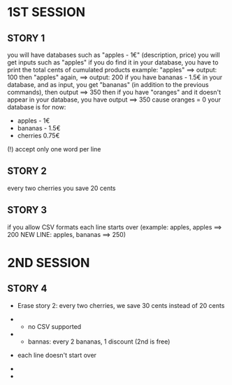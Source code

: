 1ST SESSION
===========
STORY 1
-------
you will have databases such as "apples - 1€" (description, price)
you will get inputs such as "apples"
if you do find it in your database, you have to print the total cents of cumulated products
example: "apples" ==> output: 100
then "apples" again, ==> output: 200
if you have bananas - 1.5€ in your database, and as input, you get "bananas" (in addition to the previous commands), then output ==> 350
then if you have "oranges" and it doesn't appear in your database, you have output ==> 350
cause oranges = 0
your database is for now:
- apples - 1€
- bananas - 1.5€
- cherries 0.75€

(!) accept only one word per line

STORY 2
-------
every two cherries you save 20 cents

STORY 3
-------
if you allow CSV formats each line starts over (example: apples, apples ==> 200 NEW LINE: apples, bananas ==> 250)

2ND SESSION
============
STORY 4
-------
- Erase story 2: every two cherries, we save 30 cents instead of 20 cents
- - no CSV supported
- - bannas: every 2 bananas, 1 discount (2nd is free)
- each line doesn't start over
- 

- 

